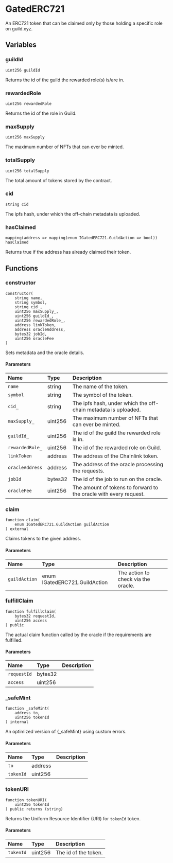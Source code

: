 # GatedERC721

An ERC721 token that can be claimed only by those holding a specific role on guild.xyz.

## Variables

### guildId

```solidity
uint256 guildId
```

Returns the id of the guild the rewarded role(s) is/are in.

### rewardedRole

```solidity
uint256 rewardedRole
```

Returns the id of the role in Guild.

### maxSupply

```solidity
uint256 maxSupply
```

The maximum number of NFTs that can ever be minted.

### totalSupply

```solidity
uint256 totalSupply
```

The total amount of tokens stored by the contract.

### cid

```solidity
string cid
```

The ipfs hash, under which the off-chain metadata is uploaded.

### hasClaimed

```solidity
mapping(address => mapping(enum IGatedERC721.GuildAction => bool)) hasClaimed
```

Returns true if the address has already claimed their token.

## Functions

### constructor

```solidity
constructor(
    string name,
    string symbol,
    string cid_,
    uint256 maxSupply_,
    uint256 guildId_,
    uint256 rewardedRole_,
    address linkToken,
    address oracleAddress,
    bytes32 jobId,
    uint256 oracleFee
) 
```

Sets metadata and the oracle details.

#### Parameters

| Name | Type | Description |
| :--- | :--- | :---------- |
| `name` | string | The name of the token. |
| `symbol` | string | The symbol of the token. |
| `cid_` | string | The ipfs hash, under which the off-chain metadata is uploaded. |
| `maxSupply_` | uint256 | The maximum number of NFTs that can ever be minted. |
| `guildId_` | uint256 | The id of the guild the rewarded role is in. |
| `rewardedRole_` | uint256 | The id of the rewarded role on Guild. |
| `linkToken` | address | The address of the Chainlink token. |
| `oracleAddress` | address | The address of the oracle processing the requests. |
| `jobId` | bytes32 | The id of the job to run on the oracle. |
| `oracleFee` | uint256 | The amount of tokens to forward to the oracle with every request. |

### claim

```solidity
function claim(
    enum IGatedERC721.GuildAction guildAction
) external
```

Claims tokens to the given address.

#### Parameters

| Name | Type | Description |
| :--- | :--- | :---------- |
| `guildAction` | enum IGatedERC721.GuildAction | The action to check via the oracle. |

### fulfillClaim

```solidity
function fulfillClaim(
    bytes32 requestId,
    uint256 access
) public
```

The actual claim function called by the oracle if the requirements are fulfilled.

#### Parameters

| Name | Type | Description |
| :--- | :--- | :---------- |
| `requestId` | bytes32 |  |
| `access` | uint256 |  |

### _safeMint

```solidity
function _safeMint(
    address to,
    uint256 tokenId
) internal
```

An optimized version of {_safeMint} using custom errors.

#### Parameters

| Name | Type | Description |
| :--- | :--- | :---------- |
| `to` | address |  |
| `tokenId` | uint256 |  |

### tokenURI

```solidity
function tokenURI(
    uint256 tokenId
) public returns (string)
```

Returns the Uniform Resource Identifier (URI) for `tokenId` token.

#### Parameters

| Name | Type | Description |
| :--- | :--- | :---------- |
| `tokenId` | uint256 | The id of the token. |

